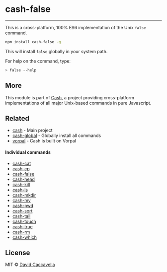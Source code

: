 # cash-false

---


This is a cross-platform, 100% ES6 implementation of the Unix `false` command.

```bash
npm install cash-false -g
```

This will install `false` globally in your system path.

For help on the command, type:

```bash
> false --help
```

## More

This module is part of [Cash](https://github.com/dthree/cash), a project providing cross-platform implementations of all major Unix-based commands in pure Javascript.


## Related

- [cash](https://github.com/dthree/cash) - Main project
- [cash-global](https://npmjs.com/package/cash-global) - Globally install all commands
- [vorpal](https://github.com/dthree/vorpal) - Cash is built on Vorpal

#### Individual commands

- [cash-cat](https://npmjs.com/package/cash-cat)
- [cash-cp](https://npmjs.com/package/cash-cp)
- [cash-false](https://npmjs.com/package/cash-false)
- [cash-head](https://npmjs.com/package/cash-head)
- [cash-kill](https://npmjs.com/package/cash-kill)
- [cash-ls](https://npmjs.com/package/cash-ls)
- [cash-mkdir](https://npmjs.com/package/cash-mkdir)
- [cash-mv](https://npmjs.com/package/cash-mv)
- [cash-pwd](https://npmjs.com/package/cash-pwd)
- [cash-sort](https://npmjs.com/package/cash-sort)
- [cash-tail](https://npmjs.com/package/cash-tail)
- [cash-touch](https://npmjs.com/package/cash-touch)
- [cash-true](https://npmjs.com/package/cash-true)
- [cash-rm](https://npmjs.com/package/cash-rm)
- [cash-which](https://npmjs.com/package/cash-which)


## License

MIT © [David Caccavella](https://github.com/dthree)
